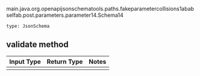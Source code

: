 main.java.org.openapijsonschematools.paths.fakeparametercollisions1ababselfab.post.parameters.parameter14.Schema14
```
type: JsonSchema
```

## validate method
Input Type | Return Type | Notes
------------ | ------------- | -------------
 |  |
